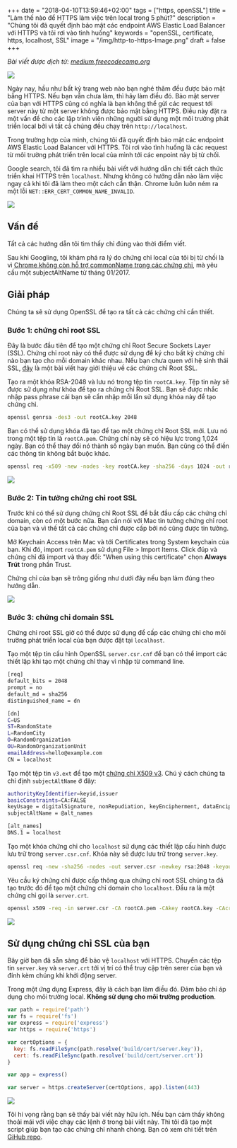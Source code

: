 +++
date = "2018-04-10T13:59:46+02:00"
tags = ["https, openSSL"]
title = "Làm thế nào để HTTPS làm việc trên local trong 5 phút?"
description = "Chúng tôi đã quyết định bảo mật các endpoint AWS Elastic Load Balancer với HTTPS và tôi rơi vào tình huống"
keywords = "openSSL, certificate, https, localhost, SSL"
image = "/img/http-to-https-Image.png"
draft = false
+++

*Bài viết được dịch từ: [medium.freecodecamp.org](https://medium.freecodecamp.org/how-to-get-https-working-on-your-local-development-environment-in-5-minutes-7af615770eec)*

![](https://cdn-images-1.medium.com/max/800/1*8XwjYNPlrj0paEvIjn0Dcw.png)

Ngày nay, hầu như bất kỳ trang web nào bạn nghé thăm đều được bảo mật bằng HTTPS. Nếu bạn vẫn chưa làm, thì hãy làm điều đó. Bảo mật server của bạn với HTTPS cũng có nghĩa là bạn không thể gửi các request tới server này từ một server không được bảo mật bằng HTTPS. Điều này đặt ra một vấn đề cho các lập trình viên những người sử dụng một môi trường phát triển local bởi vì tất cả chúng đều chạy trên <code>http://localhost</code>.

Trong trường hợp của mình, chúng tôi đã quyết định bảo mật các endpoint AWS Elastic Load Balancer với HTTPS. Tôi rơi vào tình huống là các request từ môi trường phát triển trên local của mình tới các enpoint này bị từ chối.

Google search, tôi đã tìm ra nhiều bài viết với hướng dẫn chi tiết cách thức triển khai HTTPS trên <code>localhost</code>. Nhưng không có hướng dẫn nào làm việc ngay cả khi tôi đã làm theo một cách cẩn thận. Chrome luôn luôn ném ra một lỗi <code>NET::ERR_CERT_COMMON_NAME_INVALID</code>.

![](https://cdn-images-1.medium.com/max/800/1*cQyGAORXHxsrhs5KRRBOgQ.png)

## Vấn đề
Tất cả các hướng dẫn tôi tìm thấy chỉ đúng vào thời điểm viết.

Sau khi Googling, tôi khám phá ra lý do chứng chỉ local của tôi bị từ chối là vì [Chrome không còn hỗ trợ commonName trong các chứng chỉ](https://groups.google.com/a/chromium.org/forum/m/#!topic/security-dev/IGT2fLJrAeo), mà yêu cầu một subjectAltName từ tháng 01/2017.

## Giải pháp 
Chúng ta sẽ sử dụng OpenSSL để tạo ra tất cả các chứng chỉ cần thiết.

### Bước 1: chứng chỉ root SSL
Đây là bước đầu tiên để tạo một chứng chỉ Root Secure Sockets Layer (SSL). Chứng chỉ root này có thể được sử dụng để ký cho bất kỳ chứng chỉ nào bạn tạo cho mỗi domain khác nhau. Nếu bạn chưa quen với hệ sinh thái SSL, [đây](https://support.dnsimple.com/articles/what-is-ssl-root-certificate/) là một bài viết hay giới thiệu về các chứng chỉ Root SSL.

Tạo ra một khóa RSA-2048 và lưu nó trong tệp tin <code>rootCA.key</code>. Tệp tin này sẽ được sử dụng như khóa để tạo ra chứng chỉ Root SSL. Bạn sẽ được nhắc nhập pass phrase cái bạn sẽ cần nhập mỗi lần sử dụng khóa này để tạo chứng chỉ.

```bash
openssl genrsa -des3 -out rootCA.key 2048
```

Bạn có thể sử dụng khóa đã tạo để tạo một chứng chỉ Root SSL mới. Lưu nó trong một tệp tin là <code>rootCA.pem</code>. Chứng chỉ này sẽ có hiệu lực trong 1,024 ngày. Bạn có thể thay đổi nó thành số ngày bạn muốn. Bạn cũng có thể điền các thông tin không bắt buộc khác.

```bash
openssl req -x509 -new -nodes -key rootCA.key -sha256 -days 1024 -out rootCA.pem
```

![](https://cdn-images-1.medium.com/max/800/1*76xehIse7mPGF094ojiBBw.png)

### Bước 2: Tin tưởng chứng chỉ root SSL
Trước khi có thể sử dụng chứng chỉ Root SSL để bắt đầu cấp các chứng chỉ domain, còn có một bước nữa. Bạn cần nói với Mac tin tưởng chứng chỉ root của bạn và vì thế tất cả các chứng chỉ được cấp bởi nó cũng được tin tưởng.

Mở Keychain Access trên Mac và tới Certificates trong System keychain của bạn. Khi đó, import <code>rootCA.pem</code> sử dụng File > Import Items. Click đúp và chứng chỉ đã import và thay đổi: "When using this certificate" chọn **Always Trút** trong phần Trust.

Chứng chỉ của bạn sẽ trông giống như dưới đây nếu bạn làm đúng theo hướng dẫn.

![](https://cdn-images-1.medium.com/max/800/1*NWwMb0yV9ClHDj87Kug9Ng.png)

### Bước 3: chứng chỉ domain SSL
Chứng chỉ root SSL giờ có thể được sử dụng để cấp các chứng chỉ cho môi trường phát triển local của bạn được đặt tại <code>localhost</code>.

Tạo một tệp tin cấu hình OpenSSL <code>server.csr.cnf</code> để bạn có thể import các thiết lập khi tạo một chứng chỉ thay vì nhập từ command line.

```bash
[req]
default_bits = 2048
prompt = no
default_md = sha256
distinguished_name = dn

[dn]
C=US
ST=RandomState
L=RandomCity
O=RandomOrganization
OU=RandomOrganizationUnit
emailAddress=hello@example.com
CN = localhost
```

Tạo một tệp tin <code>v3.ext</code> để tạo một [chứng chỉ X509 v3](https://en.wikipedia.org/wiki/X.509). Chú ý cách chúng ta chỉ định <code>subjectAltName</code> ở đây:

```bash
authorityKeyIdentifier=keyid,issuer
basicConstraints=CA:FALSE
keyUsage = digitalSignature, nonRepudiation, keyEncipherment, dataEncipherment
subjectAltName = @alt_names

[alt_names]
DNS.1 = localhost
```

Tạo một khóa chứng chỉ cho <code>localhost</code> sử dụng các thiết lập cấu hình được lưu trữ trong <code>server.csr.cnf</code>. Khóa này sẽ được lưu trữ trong <code>server.key</code>.

```bash
openssl req -new -sha256 -nodes -out server.csr -newkey rsa:2048 -keyout server.key -config <( cat server.csr.cnf )
```

Yêu cầu ký chứng chỉ được cấp thông qua chứng chỉ root SSL chúng ta đã tạo trước đó để tạo một chứng chỉ domain cho <code>localhost</code>. Đầu ra là một chứng chỉ gọi là <code>server.crt</code>.

```bash
openssl x509 -req -in server.csr -CA rootCA.pem -CAkey rootCA.key -CAcreateserial -out server.crt -days 500 -sha256 -extfile v3.ext
```

![](https://cdn-images-1.medium.com/max/800/1*kulsSyc0-ylsevP5eIlktA.png)

## Sử dụng chứng chỉ SSL của bạn
Bây giờ bạn đã sẵn sàng để bảo vệ <code>localhost</code> với HTTPS. Chuyển các tệp tin <code>server.key</code> và <code>server.crt</code> tới vị trí có thể truy cập trên serer của bạn và đính kèm chúng khi khởi động server.

Trong một ứng dụng Express, đây là cách bạn làm điều đó. Đảm bảo chỉ áp dụng cho môi trường local. **Không sử dụng cho môi trường production**.

```javascript
var path = require('path')
var fs = require('fs')
var express = require('express')
var https = require('https')

var certOptions = {
  key: fs.readFileSync(path.resolve('build/cert/server.key')),
  cert: fs.readFileSync(path.resolve('build/cert/server.crt'))
}

var app = express()

var server = https.createServer(certOptions, app).listen(443)
```

![](https://cdn-images-1.medium.com/max/800/1*89r7TnYG49V3zMoUnfOP7Q.png)

Tôi hi vọng rằng bạn sẽ thấy bài viết này hữu ích. Nếu bạn cảm thấy không thoải mái với việc chạy các lệnh ở trong bài viết này. Thì tôi đã tạo một script giúp bạn tạo các chứng chỉ nhanh chóng. Bạn có xem chi tiết trên [GiHub repo](https://github.com/dakshshah96/local-cert-generator/). 
